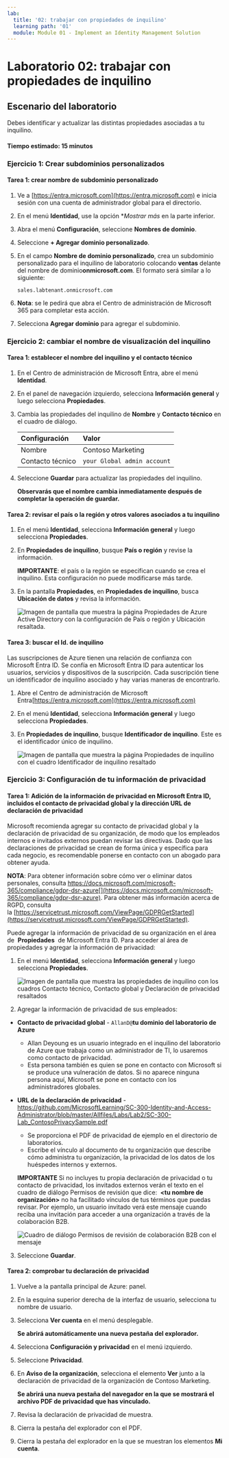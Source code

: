 ```yaml
---
lab:
  title: '02: trabajar con propiedades de inquilino'
  learning path: '01'
  module: Module 01 - Implement an Identity Management Solution
---
```


# Laboratorio 02: trabajar con propiedades de inquilino

## Escenario del laboratorio

Debes identificar y actualizar las distintas propiedades asociadas a tu inquilino.

#### Tiempo estimado: 15 minutos

### Ejercicio 1: Crear subdominios personalizados 

#### Tarea 1: crear nombre de subdominio personalizado

1. Ve a [https://entra.microsoft.com](https://entra.microsoft.com) e inicia sesión con una cuenta de administrador global para el directorio.

1. En el menú **Identidad**, use la opción **Mostrar más* en la parte inferior.

1.  Abra el menú **Configuración**, seleccione **Nombres de dominio**.

1. Seleccione **+ Agregar dominio personalizado**.

1. En el campo **Nombre de dominio personalizado**, crea un subdominio personalizado para el inquilino de laboratorio colocando **ventas** delante del nombre de dominio**onmicrosoft.com**.  El formato será similar a lo siguiente:

    ```
    sales.labtenant.onmicrosoft.com
    ```

1. **Nota**: se le pedirá que abra el Centro de administración de Microsoft 365 para completar esta acción.

1. Selecciona **Agregar dominio** para agregar el subdominio.


### Ejercicio 2: cambiar el nombre de visualización del inquilino

#### Tarea 1: establecer el nombre del inquilino y el contacto técnico

1. En el Centro de administración de Microsoft Entra, abre el menú **Identidad**.

1. En el panel de navegación izquierdo, selecciona **Información general** y luego selecciona **Propiedades**.

1. Cambia las propiedades del inquilino de **Nombre** y **Contacto técnico** en el cuadro de diálogo.

    | **Configuración** | **Valor** |
    | :--- | :--- |
    | Nombre | Contoso Marketing |
    | Contacto técnico | `your Global admin account` |

1. Seleccione **Guardar** para actualizar las propiedades del inquilino.

   **Observarás que el nombre cambia inmediatamente después de completar la operación de guardar.**

#### Tarea 2: revisar el país o la región y otros valores asociados a tu inquilino

1. En el menú **Identidad**, selecciona **Información general** y luego selecciona **Propiedades**.

2. En **Propiedades de inquilino**, busque **País o región** y revise la información.

    **IMPORTANTE**: el país o la región se especifican cuando se crea el inquilino. Esta configuración no puede modificarse más tarde.

3. En la pantalla **Propiedades**, en **Propiedades de inquilino**, busca **Ubicación de datos** y revisa la información.

    ![Imagen de pantalla que muestra la página Propiedades de Azure Active Directory con la configuración de País o región y Ubicación resaltada.](./media/azure-active-directory-properties-country-location.png)

#### Tarea 3: buscar el Id. de inquilino

Las suscripciones de Azure tienen una relación de confianza con Microsoft Entra ID. Se confía en Microsoft Entra ID para autenticar los usuarios, servicios y dispositivos de la suscripción. Cada suscripción tiene un identificador de inquilino asociado y hay varias maneras de encontrarlo.

1. Abre el Centro de administración de Microsoft Entra[https://entra.microsoft.com](https://entra.microsoft.com)

1. En el menú **Identidad**, selecciona **Información general** y luego selecciona **Propiedades**.

1. En **Propiedades de inquilino**, busque **Identificador de inquilino**. Este es el identificador único de inquilino.

    ![Imagen de pantalla que muestra la página Propiedades de inquilino con el cuadro Identificador de inquilino resaltado](./media/portal-tenant-id.png)

### Ejercicio 3: Configuración de tu información de privacidad

#### Tarea 1: Adición de la información de privacidad en Microsoft Entra ID, incluidos el contacto de privacidad global y la dirección URL de declaración de privacidad

Microsoft recomienda agregar su contacto de privacidad global y la declaración de privacidad de su organización, de modo que los empleados internos e invitados externos puedan revisar las directivas. Dado que las declaraciones de privacidad se crean de forma única y específica para cada negocio, es recomendable ponerse en contacto con un abogado para obtener ayuda.

   **NOTA**: Para obtener información sobre cómo ver o eliminar datos personales, consulta https://docs.microsoft.com/microsoft-365/compliance/gdpr-dsr-azure[](https://docs.microsoft.com/microsoft-365/compliance/gdpr-dsr-azure). Para obtener más información acerca de RGPD, consulta la [https://servicetrust.microsoft.com/ViewPage/GDPRGetStarted](https://servicetrust.microsoft.com/ViewPage/GDPRGetStarted).

Puede agregar la información de privacidad de su organización en el área de  **Propiedades**  de Microsoft Entra ID. Para acceder al área de propiedades y agregar la información de privacidad:

1. En el menú **Identidad**, selecciona **Información general** y luego selecciona **Propiedades**.

    ![Imagen de pantalla que muestra las propiedades de inquilino con los cuadros Contacto técnico, Contacto global y Declaración de privacidad resaltados](./media/properties-area.png)

2. Agregar la información de privacidad de sus empleados:

- **Contacto de privacidad global** - `AllanD@`**tu dominio del laboratorio de Azure**
     - Allan Deyoung es un usuario integrado en el inquilino del laboratorio de Azure que trabaja como un administrador de TI, lo usaremos como contacto de privacidad.
     - Esta persona también es quien se pone en contacto con Microsoft si se produce una vulneración de datos. Si no aparece ninguna persona aquí, Microsoft se pone en contacto con los administradores globales.

- **URL de la declaración de privacidad** -  <https://github.com/MicrosoftLearning/SC-300-Identity-and-Access-Administrator/blob/master/Allfiles/Labs/Lab2/SC-300-Lab_ContosoPrivacySample.pdf>

     - Se proporciona el PDF de privacidad de ejemplo en el directorio de laboratorios.
     - Escribe el vínculo al documento de tu organización que describe cómo administra tu organización, la privacidad de los datos de los huéspedes internos y externos.

    **IMPORTANTE** Si no incluyes tu propia declaración de privacidad o tu contacto de privacidad, los invitados externos verán el texto en el cuadro de diálogo Permisos de revisión que dice:  **<tu nombre de organización\>** no ha facilitado vínculos de tus términos que puedas revisar. Por ejemplo, un usuario invitado verá este mensaje cuando reciba una invitación para acceder a una organización a través de la colaboración B2B.

    ![Cuadro de diálogo Permisos de revisión de colaboración B2B con el mensaje](./media/active-directory-no-privacy-statement-or-contact.png)

3. Seleccione **Guardar**.

#### Tarea 2: comprobar tu declaración de privacidad

1. Vuelve a la pantalla principal de Azure: panel.
2. En la esquina superior derecha de la interfaz de usuario, selecciona tu nombre de usuario.
3. Selecciona **Ver cuenta** en el menú desplegable.

     **Se abrirá automáticamente una nueva pestaña del explorador.**

4. Selecciona **Configuración y privacidad** en el menú izquierdo.
5. Seleccione **Privacidad**.
6. En **Aviso de la organización**, selecciona el elemento **Ver** junto a la declaración de privacidad de la organización de Contoso Marketing.

     **Se abrirá una nueva pestaña del navegador en la que se mostrará el archivo PDF de privacidad que has vinculado.**

7. Revisa la declaración de privacidad de muestra.
8. Cierra la pestaña del explorador con el PDF.
9. Cierra la pestaña del explorador en la que se muestran los elementos **Mi cuenta**.
